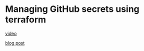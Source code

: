 # Managing GitHub secrets using terraform

[video](https://www.youtube.com/watch?v=______________)

[blog post](https://devstarops.com/blog/blogs/dev/2022/8/Managing-GitHub-secrets-using-terraform)

